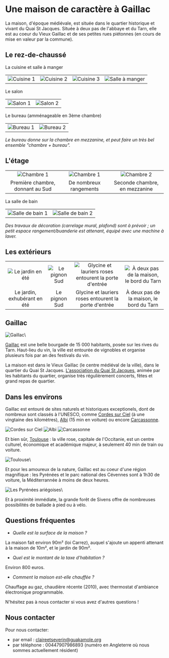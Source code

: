 Une maison de caractère à Gaillac
=================================


La maison, d'époque médiévale, est située dans le quartier historique et vivant
du Quai St Jacques. Située à deux pas de l'abbaye et du Tarn, elle est au coeur
du Vieux Gaillac et de ses petites rues piétonnes (en cours de mise en valeur
par la commune).

Le rez-de-chaussé
-----------------

La cuisine et salle à manger

|   |   |   |   |
|:-:|:-:|:-:|:-:|
| ![Cuisine 1](imgs/cuisine.jpg) | ![Cuisine 2](imgs/cuisine2.jpg) |  ![Cuisine 3](imgs/cuisine3.jpg) | ![Salle à manger](imgs/salleamanger.jpg) | 

Le salon

|   |   |
|:-:|:-:|
| ![Salon 1](imgs/salon1.jpg) | ![Salon 2](imgs/salon2.jpg) | 

Le bureau (amménageable en 3ème chambre)

|   |   |
|:-:|:-:|
| ![Bureau 1](imgs/bureau1.jpg) | ![Bureau 2](imgs/bureau2.jpg) | 

*Le bureau donne sur la chambre en mezzanine, et peut faire un très bel ensemble
"chambre + bureau".*

L'étage
-------

|   |   |   |
|:-:|:-:|:-:|
| ![Chambre 1](imgs/chambre1.jpg) | ![Chambre 1](imgs/chambre1-2.jpg) | ![Chambre 2](imgs/mezzanine.jpg) | 
| Première chambre, donnant au Sud | De nombreux rangements | Seconde chambre, en mezzanine |

La salle de bain

|   |   |
|:-:|:-:|
| ![Salle de bain 1](imgs/sdb.jpg) | ![Salle de bain 2](imgs/sdb2.jpg) | 

*Des travaux de décoration (carrelage mural, plafond) sont à prévoir ; un petit
espace rangement/buanderie est attenant, équipé avec une machine à laver.*


Les extérieurs
--------------

|   |   |   |   |
|:-:|:-:|:-:|:-:|
| ![Le jardin en été](imgs/jardin.jpg) | ![Le pignon Sud](imgs/pignon.jpg) | ![Glycine et lauriers roses entourent la porte d'entrée](imgs/rue.jpg) | ![À deux pas de la maison, le bord du Tarn](imgs/tarn.jpg) | 
| Le jardin, exhubérant en été | Le pignon Sud   | Glycine et lauriers roses entourent la porte d'entrée  |  À deux pas de la maison, le bord du Tarn |



Gaillac
-------

![Gaillac](imgs/gaillac.jpg)\ 

[Gaillac](https://fr.wikipedia.org/wiki/Gaillac) est une belle bourgade de 15
000 habitants, posée sur les rives du Tarn. Haut-lieu du vin, la ville est
entourée de vignobles et organise plusieurs fois par an des festivals du vin.

La maison est dans le Vieux Gaillac (le centre médiéval de la ville), dans le quartier
du Quai St Jacques. [L'association du Quai St
Jacques](https://www.facebook.com/AssociationDuQuaiSaintJacques), animée par les
habitants du quartier, organise très régulièrement concerts, fêtes et grand
repas de quartier.

Dans les environs
-----------------

Gaillac est entouré de sites naturels et historiques exceptionels, dont de
nombreux sont classés à l'UNESCO, comme [Cordes sur
Ciel](http://www.cordessurciel.fr/) (à une vingtaine des kilomètres), [Albi](www.albi-tourisme.fr) (15 min en voiture) ou encore [Carcassonne](http://www.tourisme-carcassonne.fr).

![Cordes sur Ciel](imgs/cordes.jpg "Cordes sur Ciel") ![Albi](imgs/albi.jpg "Le centre d'Albi") ![Carcassonne](imgs/carcassonne.jpg "La ville fortifiée de Carcassonne")

Et bien sûr, [Toulouse](http://www.toulouse-tourisme.com/) : la ville rose, capitale de l'Occitanie, est un centre culturel,
économique et académique majeur, à seulement 40 min de train ou voiture.

![Toulouse](imgs/toulouse.jpg "Vue aérienne de Toulouse")\ 

Et pour les amoureux de la nature, Gaillac est au coeur d'une région magnifique : les Pyrénées et le parc national des Cévennes sont à 1h30 de voiture, la Méditerrannée à moins de deux heures.

![Les Pyrénées ariégoises](imgs/pyrenees.jpg "Les Pyrénées ariégoises")\ 

Et à proximité immédiate, la grande forêt de Sivens offre de nombreuses
possibilités de ballade à pied ou à vélo.

Questions fréquentes
--------------------

- *Quelle est la surface de la maison ?*

La maison fait environ 90m² (loi Carrez), auquel s'ajoute un appenti attenant à
la maison de 10m², et le jardin de 90m².

- *Quel est le montant de la taxe d'habitation ?*

Environ 800 euros.

- *Comment la maison est-elle chauffée ?*

Chauffage au gaz, chaudière récente (2010), avec thermostat d'ambiance électronique programmable.


N'hésitez pas à nous contacter si vous avez d'autres questions !

Nous contacter
--------------

Pour nous contacter:

- par email : [claireetseverin@guakamole.org](mailto:claireetseverin@guakamole.org)
- par téléphone : 00447907986893 (numéro en Angleterre où nous sommes
  actuellement résident)

